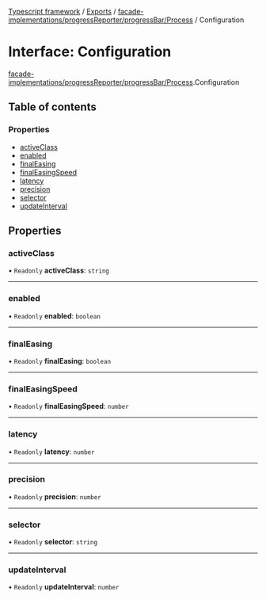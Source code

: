 [Typescript framework](../index.md) / [Exports](../modules.md) / [facade-implementations/progressReporter/progressBar/Process](../modules/facade_implementations_progressReporter_progressBar_Process.md) / Configuration

# Interface: Configuration

[facade-implementations/progressReporter/progressBar/Process](../modules/facade_implementations_progressReporter_progressBar_Process.md).Configuration

## Table of contents

### Properties

- [activeClass](facade_implementations_progressReporter_progressBar_Process.Configuration.md#activeclass)
- [enabled](facade_implementations_progressReporter_progressBar_Process.Configuration.md#enabled)
- [finalEasing](facade_implementations_progressReporter_progressBar_Process.Configuration.md#finaleasing)
- [finalEasingSpeed](facade_implementations_progressReporter_progressBar_Process.Configuration.md#finaleasingspeed)
- [latency](facade_implementations_progressReporter_progressBar_Process.Configuration.md#latency)
- [precision](facade_implementations_progressReporter_progressBar_Process.Configuration.md#precision)
- [selector](facade_implementations_progressReporter_progressBar_Process.Configuration.md#selector)
- [updateInterval](facade_implementations_progressReporter_progressBar_Process.Configuration.md#updateinterval)

## Properties

### activeClass

• `Readonly` **activeClass**: `string`

___

### enabled

• `Readonly` **enabled**: `boolean`

___

### finalEasing

• `Readonly` **finalEasing**: `boolean`

___

### finalEasingSpeed

• `Readonly` **finalEasingSpeed**: `number`

___

### latency

• `Readonly` **latency**: `number`

___

### precision

• `Readonly` **precision**: `number`

___

### selector

• `Readonly` **selector**: `string`

___

### updateInterval

• `Readonly` **updateInterval**: `number`
